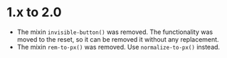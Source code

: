 1.x to 2.0
==========

*   The mixin `invisible-button()` was removed. The functionality was moved to the reset, so it can be removed it without any replacement.
*   The mixin `rem-to-px()` was removed. Use `normalize-to-px()` instead.

